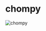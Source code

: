 # chompy

![chompy](https://66.media.tumblr.com/aa7029e25e94e31ca778b259729f6e79/tumblr_n9yvdfDSdG1sgl0ajo1_640.gif)
